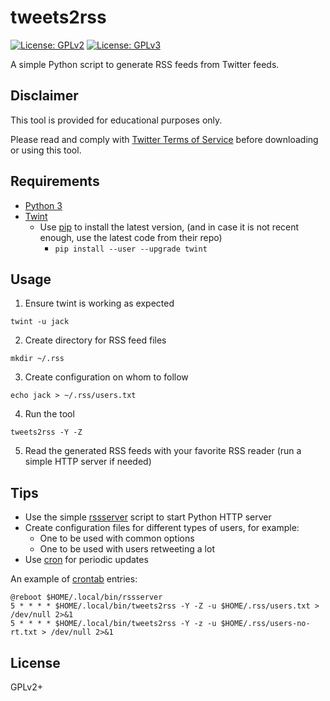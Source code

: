 # tweets2rss

[![License: GPLv2](https://img.shields.io/badge/license-GPLv2-brightgreen.svg)](https://www.gnu.org/licenses/old-licenses/gpl-2.0.en.html)
[![License: GPLv3](https://img.shields.io/badge/license-GPLv3-brightgreen.svg)](https://www.gnu.org/licenses/gpl-3.0)

A simple Python script to generate RSS feeds from Twitter feeds.

## Disclaimer

This tool is provided for educational purposes only.

Please read and comply with [Twitter Terms of Service](https://twitter.com/en/tos)
before downloading or using this tool.

## Requirements

* [Python 3](https://www.python.org/)
* [Twint](https://github.com/twintproject/twint)
  * Use [pip](https://pypi.org/project/pip/) to install the latest version,
    (and in case it is not recent enough, use the latest code from their repo)
    * `pip install --user --upgrade twint`

## Usage

1. Ensure twint is working as expected
  ```
  twint -u jack
  ```
2. Create directory for RSS feed files
  ```
  mkdir ~/.rss
  ```
3. Create configuration on whom to follow
  ```
  echo jack > ~/.rss/users.txt
  ```
4. Run the tool
  ```
  tweets2rss -Y -Z
  ```
5. Read the generated RSS feeds with your favorite RSS reader
   (run a simple HTTP server if needed)

## Tips

* Use the simple [rssserver](rssserver) script to start Python HTTP server
* Create configuration files for different types of users, for example:
  * One to be used with common options
  * One to be used with users retweeting a lot
* Use [cron](https://en.wikipedia.org/wiki/Cron) for periodic updates

An example of [crontab](https://man7.org/linux/man-pages/man5/crontab.5.html)
entries:

```Shell
@reboot $HOME/.local/bin/rssserver
5 * * * * $HOME/.local/bin/tweets2rss -Y -Z -u $HOME/.rss/users.txt > /dev/null 2>&1
5 * * * * $HOME/.local/bin/tweets2rss -Y -z -u $HOME/.rss/users-no-rt.txt > /dev/null 2>&1
```

## License

GPLv2+
